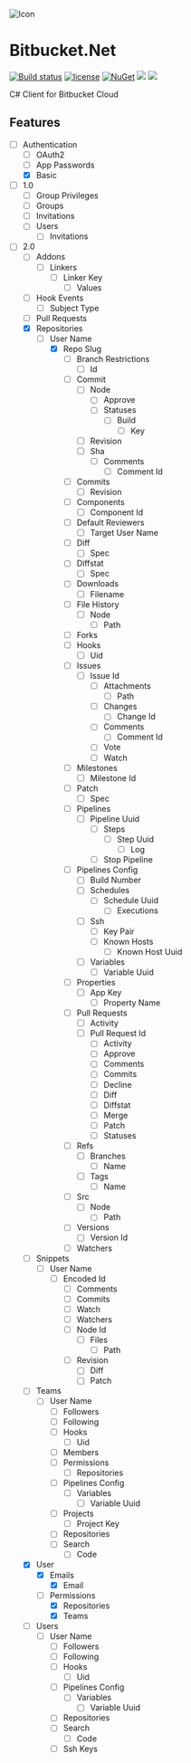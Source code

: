 ![Icon](https://i.imgur.com/OsDAzyV.png)
# Bitbucket.Net 
[![Build status](https://ci.appveyor.com/api/projects/status/e6syxlce88nlg75d?svg=true)](https://ci.appveyor.com/project/lvermeulen/bitbucket-cloud-net)
 [![license](https://img.shields.io/github/license/lvermeulen/Bitbucket.Cloud.Net.svg?maxAge=2592000)](https://github.com/lvermeulen/Bitbucket.Cloud.Net/blob/master/LICENSE) [![NuGet](https://img.shields.io/nuget/vpre/Bitbucket.Cloud.Net.svg?maxAge=2592000)](https://www.nuget.org/packages/Bitbucket.Cloud.Net/) 
 ![](https://img.shields.io/badge/.net-4.5.2-yellowgreen.svg) ![](https://img.shields.io/badge/netstandard-1.4-yellowgreen.svg)

C# Client for Bitbucket Cloud

## Features
* [ ] Authentication
    * [ ] OAuth2
    * [ ] App Passwords
    * [X] Basic
* [ ] 1.0
    * [ ] Group Privileges
    * [ ] Groups
    * [ ] Invitations
    * [ ] Users
        * [ ] Invitations
* [ ] 2.0
    * [ ] Addons
        * [ ] Linkers
            * [ ] Linker Key
                * [ ] Values
    * [ ] Hook Events
        * [ ] Subject Type
    * [ ] Pull Requests
    * [X] Repositories
        * [ ] User Name
            * [X] Repo Slug
                * [ ] Branch Restrictions
                    * [ ] Id
                * [ ] Commit
                    * [ ] Node
                        * [ ] Approve
                        * [ ] Statuses
                            * [ ] Build
                                * [ ] Key
                    * [ ] Revision
                    * [ ] Sha
                        * [ ] Comments
                            * [ ] Comment Id
                * [ ] Commits
                    * [ ] Revision
                * [ ] Components
                    * [ ] Component Id
                * [ ] Default Reviewers
                    * [ ] Target User Name
                * [ ] Diff
                    * [ ] Spec
                * [ ] Diffstat
                    * [ ] Spec
                * [ ] Downloads
                    * [ ] Filename
                * [ ] File History
                    * [ ] Node
                        * [ ] Path
                * [ ] Forks
                * [ ] Hooks
                    * [ ] Uid
                * [ ] Issues
                    * [ ] Issue Id
                        * [ ] Attachments
                            * [ ] Path
                        * [ ] Changes
                            * [ ] Change Id
                        * [ ] Comments
                            * [ ] Comment Id
                        * [ ] Vote
                        * [ ] Watch
                * [ ] Milestones
                    * [ ] Milestone Id
                * [ ] Patch
                    * [ ] Spec
                * [ ] Pipelines
                    * [ ] Pipeline Uuid
                        * [ ] Steps
                            * [ ] Step Uuid
                                * [ ] Log
                        * [ ] Stop Pipeline
                * [ ] Pipelines Config
                    * [ ] Build Number
                    * [ ] Schedules
                        * [ ] Schedule Uuid
                            * [ ] Executions
                    * [ ] Ssh
                        * [ ] Key Pair
                        * [ ] Known Hosts
                            * [ ] Known Host Uuid
                    * [ ] Variables
                        * [ ] Variable Uuid
                * [ ] Properties
                    * [ ] App Key
                        * [ ] Property Name
                * [ ] Pull Requests
                    * [ ] Activity
                    * [ ] Pull Request Id
                        * [ ] Activity
                        * [ ] Approve
                        * [ ] Comments
                        * [ ] Commits
                        * [ ] Decline
                        * [ ] Diff
                        * [ ] Diffstat
                        * [ ] Merge
                        * [ ] Patch
                        * [ ] Statuses
                * [ ] Refs
                    * [ ] Branches
                        * [ ] Name
                    * [ ] Tags
                        * [ ] Name
                * [ ] Src
                    * [ ] Node
                        * [ ] Path
                * [ ] Versions
                    * [ ] Version Id
                * [ ] Watchers
    * [ ] Snippets
        * [ ] User Name
            * [ ] Encoded Id
                * [ ] Comments
                * [ ] Commits
                * [ ] Watch
                * [ ] Watchers
                * [ ] Node Id
                    * [ ] Files
                        * [ ] Path
                * [ ] Revision
                    * [ ] Diff
                    * [ ] Patch
    * [ ] Teams
        * [ ] User Name
            * [ ] Followers
            * [ ] Following
            * [ ] Hooks
                * [ ] Uid
            * [ ] Members
            * [ ] Permissions
                * [ ] Repositories
            * [ ] Pipelines Config
                * [ ] Variables
                    * [ ] Variable Uuid
            * [ ] Projects
                * [ ] Project Key
            * [ ] Repositories
            * [ ] Search
                * [ ] Code
    * [X] User
        * [X] Emails
            * [X] Email
        * [ ] Permissions
            * [X] Repositories
            * [X] Teams
    * [ ] Users
        * [ ] User Name
            * [ ] Followers
            * [ ] Following
            * [ ] Hooks
                * [ ] Uid
            * [ ] Pipelines Config
                * [ ] Variables
                    * [ ] Variable Uuid
            * [ ] Repositories
            * [ ] Search
                * [ ] Code
            * [ ] Ssh Keys
